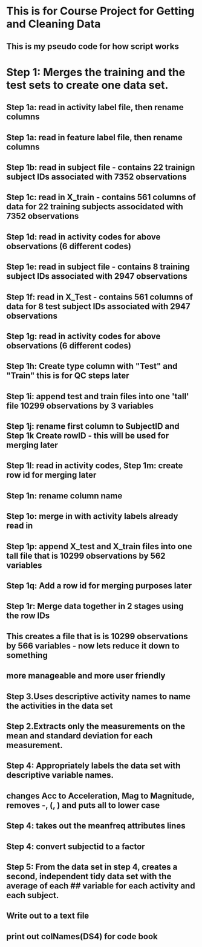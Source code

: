 # This is for Course Project for Getting and Cleaning Data 
## This is my pseudo code for how script works

# Step 1: Merges the training and the test sets to create one data set.

## Step 1a: read in activity label file, then rename columns

## Step 1a: read in feature label file, then rename columns

## Step 1b: read in subject file - contains 22 trainign subject IDs associated with 7352 observations

## Step 1c: read in X_train - contains 561 columns of data for 22 training subjects associdated with 7352 observations

## Step 1d: read in activity codes for above observations (6 different codes)

## Step 1e: read in subject file - contains 8 training subject IDs associated with 2947 observations

## Step 1f: read in X_Test - contains 561 columns of data for 8 test subject IDs associated with 2947 observations

## Step 1g: read in activity codes for above observations (6 different codes)

## Step 1h: Create type column with "Test" and "Train" this is for QC steps later

## Step 1i: append test and train files into one 'tall' file 10299 observations by 3 variables

## Step 1j: rename first column to SubjectID and Step 1k Create rowID - this will be used for merging later

## Step 1l: read in activity codes, Step 1m: create row id for merging later

## Step 1n: rename column name

## Step 1o: merge in with activity labels already read in

## Step 1p: append X_test and X_train files into one tall file that is 10299 observations by 562 variables

## Step 1q: Add a row id  for merging purposes later

## Step 1r: Merge data together in 2 stages using the row IDs 

## This creates a file that is is 10299 observations by 566 variables - now lets reduce it down to something
## more manageable and more user friendly

## Step 3.Uses descriptive activity names to name the activities in the data set

## Step 2.Extracts only the measurements on the mean and standard deviation for each measurement. 

## Step 4: Appropriately labels the data set with descriptive variable names. 
## changes Acc to Acceleration, Mag to Magnitude, removes -, (, ) and puts all to lower case

## Step 4: takes out the meanfreq attributes lines

## Step 4: convert subjectid to a factor

## Step 5: From the data set in step 4, creates a second, independent tidy data set with the average of each ##         variable for each activity and each subject.

## Write out to a text file

## print out colNames(DS4) for code book
